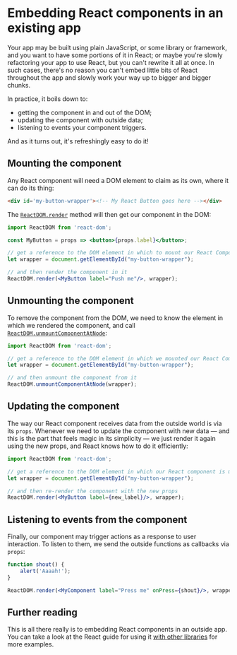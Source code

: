 # Embedding React components in an existing app

Your app may be built using plain JavaScript, or some library or framework, and you want to have some portions of it in React; or maybe you're slowly refactoring your app to use React, but you can't rewrite it all at once. In such cases, there's no reason you can't embed little bits of React throughout the app and slowly work your way up to bigger and bigger chunks.

In practice, it boils down to:

* getting the component in and out of the DOM; 
* updating the component with outside data;
* listening to events your component triggers. 

And as it turns out, it's refreshingly easy to do it!

## Mounting the component

Any React component will need a DOM element to claim as its own, where it can do its thing:

```html
<div id='my-button-wrapper'><!-- My React Button goes here --></div>
```

The [`ReactDOM.render`](https://reactjs.org/docs/react-dom.html#render) method will then get our component in the DOM:

```jsx
import ReactDOM from 'react-dom';

const MyButton = props => <button>{props.label}</button>;

// get a reference to the DOM element in which to mount our React Component
let wrapper = document.getElementById("my-button-wrapper");

// and then render the component in it
ReactDOM.render(<MyButton label="Push me"/>, wrapper);
```

## Unmounting the component

To remove the component from the DOM, we need to know the element in which we rendered the component, and call [`ReactDOM.unmountComponentAtNode`](https://reactjs.org/docs/react-dom.html#unmountcomponentatnode):

```jsx
import ReactDOM from 'react-dom';

// get a reference to the DOM element in which we mounted our React Component
let wrapper = document.getElementById("my-button-wrapper");

// and then unmount the component from it
ReactDOM.unmountComponentAtNode(wrapper);
```

## Updating the component

The way our React component receives data from the outside world is via its `props`. Whenever we need to update the component with new data — and this is the part that feels magic in its simplicity — we just render it again using the new props, and React knows how to do it efficiently:

```jsx
import ReactDOM from 'react-dom';

// get a reference to the DOM element in which our React component is mounted
let wrapper = document.getElementById("my-button-wrapper");

// and then re-render the component with the new props
ReactDOM.render(<MyButton label={new_label}/>, wrapper);
```

## Listening to events from the component

Finally, our component may trigger actions as a response to user interaction. To listen to them, we send the outside functions as callbacks via `props`:

```jsx
function shout() {
	alert('Aaaah!');
}

ReactDOM.render(<MyComponent label="Press me" onPress={shout}/>, wrapper);
```

## Further reading

This is all there really is to embedding React components in an outside app. You can take a look at the React guide for using it [with other libraries](https://reactjs.org/docs/integrating-with-other-libraries.html#integrating-with-other-view-libraries) for more examples.